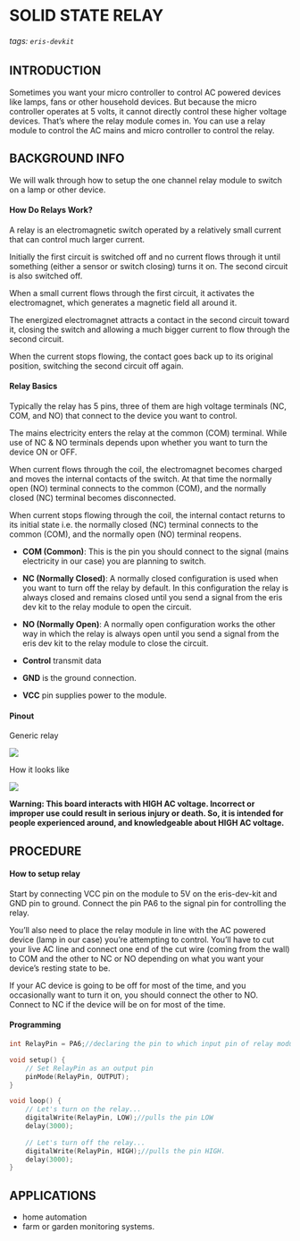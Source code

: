 # SOLID STATE RELAY
###### tags: `eris-devkit`

## INTRODUCTION
Sometimes you want your micro controller to control AC powered devices like lamps, fans or other household devices. But because the micro controller operates at 5 volts, it cannot directly control these higher voltage devices. That’s where the relay module comes in. You can use a relay module to control the AC mains and micro controller to control the relay.

## BACKGROUND INFO
We will walk through how to setup the one channel relay module to switch on a lamp or other device.

#### How Do Relays Work?
A relay is an electromagnetic switch operated by a relatively small current that can control much larger current.

Initially the first circuit is switched off and no current flows through it until something (either a sensor or switch closing) turns it on. The second circuit is also switched off.

When a small current flows through the first circuit, it activates the electromagnet, which generates a magnetic field all around it.

The energized electromagnet attracts a contact in the second circuit toward it, closing the switch and allowing a much bigger current to flow through the second circuit.

When the current stops flowing, the contact goes back up to its original position, switching the second circuit off again.

#### Relay Basics
Typically the relay has 5 pins, three of them are high voltage terminals (NC, COM, and NO) that connect to the device you want to control.

The mains electricity enters the relay at the common (COM) terminal. While use of NC & NO terminals depends upon whether you want to turn the device ON or OFF.

When current flows through the coil, the electromagnet becomes charged and moves the internal contacts of the switch. At that time the normally open (NO) terminal connects to the common (COM), and the normally closed (NC) terminal becomes disconnected.

When current stops flowing through the coil, the internal contact returns to its initial state i.e. the normally closed (NC) terminal connects to the common (COM), and the normally open (NO) terminal reopens.

- **COM (Common)**: This is the pin you should connect to the signal (mains electricity in our case) you are planning to switch.

- **NC (Normally Closed)**: A normally closed configuration is used when you want to turn off the relay by default. In this configuration the relay is always closed and remains closed until you send a signal from the eris dev kit to the relay module to open the circuit.

- **NO (Normally Open)**: A normally open configuration works the other way in which the relay is always open until you send a signal from the eris dev kit to the relay module to close the circuit.

- **Control** transmit data
- **GND** is the ground connection.
- **VCC** pin supplies power to the module.

#### Pinout

Generic relay

![](https://i.imgur.com/8NuMAID.png)

How it looks like

![](https://i.imgur.com/XrJftak.jpg)


**Warning:
This board interacts with HIGH AC voltage. Incorrect or improper use could result in serious injury or death. So, it is intended for people experienced around, and knowledgeable about HIGH AC voltage.**

## PROCEDURE
#### How to setup relay

Start by connecting VCC pin on the module to 5V on the eris-dev-kit and GND pin to ground. Connect the pin PA6 to the signal pin for controlling the relay.

You’ll also need to place the relay module in line with the AC powered device (lamp in our case) you’re attempting to control. You’ll have to cut your live AC line and connect one end of the cut wire (coming from the wall) to COM and the other to NC or NO depending on what you want your device’s resting state to be.

If your AC device is going to be off for most of the time, and you occasionally want to turn it on, you should connect the other to NO. Connect to NC if the device will be on for most of the time.

#### Programming
```cpp
int RelayPin = PA6;//declaring the pin to which input pin of relay module is connected.

void setup() {
	// Set RelayPin as an output pin
	pinMode(RelayPin, OUTPUT);
}

void loop() {
	// Let's turn on the relay...
	digitalWrite(RelayPin, LOW);//pulls the pin LOW
	delay(3000);
	
	// Let's turn off the relay...
	digitalWrite(RelayPin, HIGH);//pulls the pin HIGH.
	delay(3000);
}
```
## APPLICATIONS
- home automation
- farm or garden monitoring systems.
